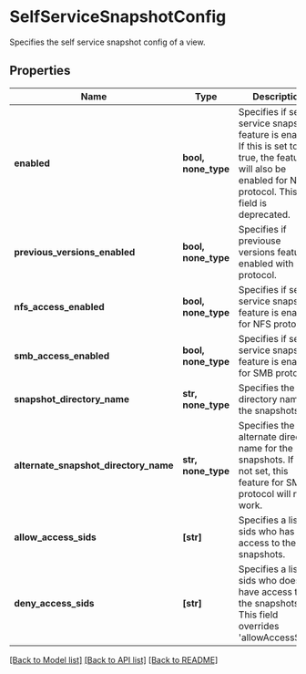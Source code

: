 # SelfServiceSnapshotConfig

Specifies the self service snapshot config of a view.

## Properties
Name | Type | Description | Notes
------------ | ------------- | ------------- | -------------
**enabled** | **bool, none_type** | Specifies if self service snapshot feature is enabled. If this is set to true, the feature will also be enabled for NFS protocol. This field is deprecated. | [optional] 
**previous_versions_enabled** | **bool, none_type** | Specifies if previouse versions feature is enabled with SMB protocol. | [optional] 
**nfs_access_enabled** | **bool, none_type** | Specifies if self service snapshot feature is enabled for NFS protocol. | [optional] 
**smb_access_enabled** | **bool, none_type** | Specifies if self service snapshot feature is enabled for SMB protocol. | [optional] 
**snapshot_directory_name** | **str, none_type** | Specifies the directory name for the snapshots. | [optional] 
**alternate_snapshot_directory_name** | **str, none_type** | Specifies the alternate directory name for the snapshots. If it is not set, this feature for SMB protocol will not work. | [optional] 
**allow_access_sids** | **[str]** | Specifies a list of sids who has access to the snapshots. | [optional] 
**deny_access_sids** | **[str]** | Specifies a list of sids who does not have access to the snapshots. This field overrides &#39;allowAccessSids&#39;. | [optional] 

[[Back to Model list]](../README.md#documentation-for-models) [[Back to API list]](../README.md#documentation-for-api-endpoints) [[Back to README]](../README.md)


